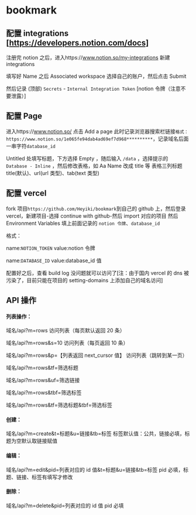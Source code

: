 # bookmark

## 配置 integrations [https://developers.notion.com/docs]

注册完 notion 之后，进入https://www.notion.so/my-integrations 新建 integrations

填写好 Name 之后 Associated workspace 选择自己的账户，然后点击 Submit

然后记录 (顶部) `Secrets` - `Internal Integration Token` [notion 令牌（注意不要泄露）]

## 配置 Page

进入https://www.notion.so/ 点击 Add a page
此时记录浏览器搜索栏链接`格式：https://www.notion.so/1e065fe94dab4ad69ef7d968**********`，记录域名后面一串字符`database_id`

Untitled 处填写标题，下方选择 Empty ，随后输入 `/data` ，选择提示的 `Database - Inline` ，然后修改表格，如 Aa Name 改成 title 等
表格三列标题 title(默认)、url(url 类型)、tab(text 类型)

## 配置 vercel

fork 项目`https://github.com/Heyiki/bookmark`到自己的 github 上，然后登录 vercel，新建项目-选择 continue with github-然后 import 对应的项目
然后 Environment Variables 填上前面记录的 `notion 令牌`、`database_id`

格式：

name:`NOTION_TOKEN` value:notion 令牌

name:`DATABASE_ID` value:database_id 值

配置好之后，查看 build log 没问题就可以访问了[注：由于国内 vercel 的 dns 被污染了，目前只能在项目的 setting-domains 上添加自己的域名访问]

## API 操作

#### 列表操作：

域名/api?m=rows 访问列表（每页默认返回 20 条）

域名/api?m=rows&s=10 访问列表（每页返回 10 条）

域名/api?m=rows&p=【列表返回 next_cursor 值】 访问列表（跳转到某一页）

域名/api?m=rows&tf=筛选标题

域名/api?m=rows&uf=筛选链接

域名/api?m=rows&tbf=筛选标签

域名/api?m=rows&tf=筛选标题&tbf=筛选标签

#### 创建：

域名/api?m=create&t=标题&u=链接&tb=标签 标签默认值：公共，链接必填，标题为空默认取链接赋值

#### 编辑：

域名/api?m=edit&pid=列表对应的 id 值&t=标题&u=链接&tb=标签 pid 必填，标题、链接、标签有填写才修改

#### 删除：

域名/api?m=delete&pid=列表对应的 id 值 pid 必填
